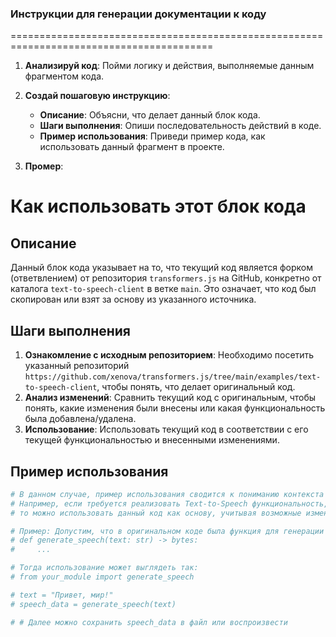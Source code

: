 ### **Инструкции для генерации документации к коду**

=========================================================================================

1. **Анализируй код**: Пойми логику и действия, выполняемые данным фрагментом кода.

2. **Создай пошаговую инструкцию**:
    - **Описание**: Объясни, что делает данный блок кода.
    - **Шаги выполнения**: Опиши последовательность действий в коде.
    - **Пример использования**: Приведи пример кода, как использовать данный фрагмент в проекте.

3. **Промер**:

Как использовать этот блок кода
=========================================================================================

Описание
-------------------------
Данный блок кода указывает на то, что текущий код является форком (ответвлением) от репозитория `transformers.js` на GitHub, конкретно от каталога `text-to-speech-client` в ветке `main`. Это означает, что код был скопирован или взят за основу из указанного источника.

Шаги выполнения
-------------------------
1. **Ознакомление с исходным репозиторием**: Необходимо посетить указанный репозиторий `https://github.com/xenova/transformers.js/tree/main/examples/text-to-speech-client`, чтобы понять, что делает оригинальный код.
2. **Анализ изменений**: Сравнить текущий код с оригинальным, чтобы понять, какие изменения были внесены или какая функциональность была добавлена/удалена.
3. **Использование**: Использовать текущий код в соответствии с его текущей функциональностью и внесенными изменениями.

Пример использования
-------------------------

```python
# В данном случае, пример использования сводится к пониманию контекста и цели форка.
# Например, если требуется реализовать Text-to-Speech функциональность,
# то можно использовать данный код как основу, учитывая возможные изменения.

# Пример: Допустим, что в оригинальном коде была функция для генерации речи из текста:
# def generate_speech(text: str) -> bytes:
#     ...

# Тогда использование может выглядеть так:
# from your_module import generate_speech

# text = "Привет, мир!"
# speech_data = generate_speech(text)

# # Далее можно сохранить speech_data в файл или воспроизвести
```